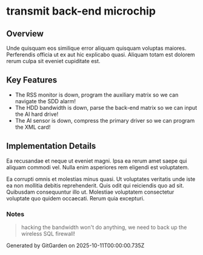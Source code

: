 # transmit back-end microchip

## Overview
Unde quisquam eos similique error aliquam quisquam voluptas maiores. Perferendis officia ut ex aut hic explicabo quasi. Aliquam totam est dolorem rerum culpa sit eveniet cupiditate est.

## Key Features
- The RSS monitor is down, program the auxiliary matrix so we can navigate the SDD alarm!
- The HDD bandwidth is down, parse the back-end matrix so we can input the AI hard drive!
- The AI sensor is down, compress the primary driver so we can program the XML card!

## Implementation Details
Ea recusandae et neque ut eveniet magni. Ipsa ea rerum amet saepe qui aliquam commodi vel. Nulla enim asperiores rem eligendi est voluptatem.
 Ea corrupti omnis et molestias minus quasi. Ut voluptates veritatis unde iste ea non mollitia debitis reprehenderit. Quis odit qui reiciendis quo ad sit. Quibusdam consequuntur illo ut. Molestiae voluptatem consectetur voluptate quo quidem occaecati. Rerum quia excepturi.

### Notes
> hacking the bandwidth won't do anything, we need to back up the wireless SQL firewall!

Generated by GitGarden on 2025-10-11T00:00:00.735Z